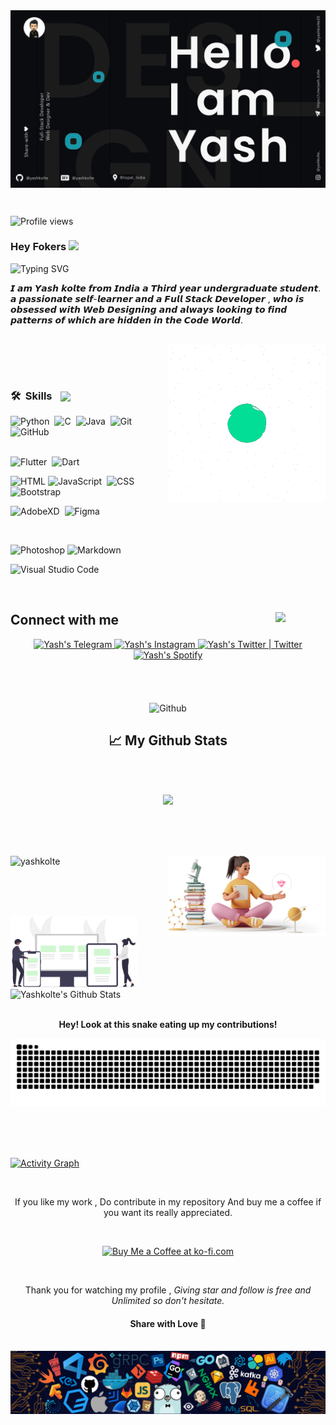 <img max-width="100%" align="center" src="Gitlanding.png" />

&nbsp;
<br>

![Profile views](https://komarev.com/ghpvc/?username=yashkolte&style=plastic)

### Hey Fokers </div><img src="https://media.giphy.com/media/hvRJCLFzcasrR4ia7z/giphy.gif" width="25px">

![Typing SVG](https://readme-typing-svg.herokuapp.com?font=Architects+Daughter&color=EEFFFF&size=30&lines=It's+Yash!;I'm+Full+Stack+Developer...;I'm+Web+Developer;I'm+Android+Developer;)

<p>𝙄 𝙖𝙢 𝙔𝙖𝙨𝙝 𝙠𝙤𝙡𝙩𝙚 𝙛𝙧𝙤𝙢 𝙄𝙣𝙙𝙞𝙖 𝙖 𝙏𝙝𝙞𝙧𝙙 𝙮𝙚𝙖𝙧 𝙪𝙣𝙙𝙚𝙧𝙜𝙧𝙖𝙙𝙪𝙖𝙩𝙚 𝙨𝙩𝙪𝙙𝙚𝙣𝙩.
𝙖 𝙥𝙖𝙨𝙨𝙞𝙤𝙣𝙖𝙩𝙚 𝙨𝙚𝙡𝙛-𝙡𝙚𝙖𝙧𝙣𝙚𝙧 𝙖𝙣𝙙 𝙖 𝙁𝙪𝙡𝙡 𝙎𝙩𝙖𝙘𝙠 𝘿𝙚𝙫𝙚𝙡𝙤𝙥𝙚𝙧  ,
𝙬𝙝𝙤 𝙞𝙨 𝙤𝙗𝙨𝙚𝙨𝙨𝙚𝙙 𝙬𝙞𝙩𝙝 𝙒𝙚𝙗 𝘿𝙚𝙨𝙞𝙜𝙣𝙞𝙣𝙜 𝙖𝙣𝙙 𝙖𝙡𝙬𝙖𝙮𝙨 𝙡𝙤𝙤𝙠𝙞𝙣𝙜 𝙩𝙤 𝙛𝙞𝙣𝙙 𝙥𝙖𝙩𝙩𝙚𝙧𝙣𝙨 𝙤𝙛 𝙬𝙝𝙞𝙘𝙝 𝙖𝙧𝙚 𝙝𝙞𝙙𝙙𝙚𝙣 𝙞𝙣 𝙩𝙝𝙚 𝘾𝙤𝙙𝙚 𝙒𝙤𝙧𝙡𝙙.</p>
<br>

<img width="50%" align="right" alt="Github" src="loadgif.gif" />

<br><br>

### 🛠 &nbsp;Skills <img width="30px" style="margin-left: 10px" align="center" src="https://media2.giphy.com/media/QssGEmpkyEOhBCb7e1/giphy.gif?cid=ecf05e47a0n3gi1bfqntqmob8g9aid1oyj2wr3ds3mg700bl&rid=giphy.gif">

![Python](https://img.shields.io/badge/-Python-05122A?style=flat&logo=python)&nbsp;
![C](https://img.shields.io/badge/-C-05122A?style=flat&logo=C&logoColor=A8B9CC)&nbsp;
![Java](https://img.shields.io/badge/-Java-05122A?style=flat&logo=Java&logoColor=FFA518)&nbsp;
![Git](https://img.shields.io/badge/-Git-05122A?style=flat&logo=git)
![GitHub](https://img.shields.io/badge/-GitHub-05122A?style=flat&logo=github)\
<br>

![Flutter](https://img.shields.io/badge/-Flutter-05122A?style=flat&logo=flutter&logoColor=007ACC)&nbsp;
![Dart](https://img.shields.io/badge/Dart-05122A?style=flat&logo=dart&logoColor=white)&nbsp;

![HTML](https://img.shields.io/badge/-HTML-05122A?style=flat&logo=HTML5)
![JavaScript](https://img.shields.io/badge/-JavaScript-05122A?style=flat&logo=javascript)&nbsp;
![CSS](https://img.shields.io/badge/-CSS-05122A?style=flat&logo=CSS3&logoColor=1572B6)&nbsp;
![Bootstrap](https://img.shields.io/badge/-Bootstrap-05122A?style=flat&logo=bootstrap&logoColor=563D7C)&nbsp;

![AdobeXD](https://img.shields.io/badge/-AdobeXD-05122A?style=flat&logo=adobe-xd)&nbsp;
![Figma](https://img.shields.io/badge/-Figma-05122A?style=flat&logo=figma)&nbsp;

<br>

![Photoshop](https://img.shields.io/badge/-Photoshop-05122A?style=flat&logo=adobe-photoshop)
![Markdown](https://img.shields.io/badge/-Markdown-05122A?style=flat&logo=markdown)&nbsp;
<br>

![Visual Studio Code](https://img.shields.io/badge/-Visual%20Studio%20Code-05122A?style=flat&logo=visual-studio-code&logoColor=007ACC)&nbsp;

<br>

<h2> Connect with me <img align="right" src='https://raw.githubusercontent.com/ShahriarShafin/ShahriarShafin/main/Assets/handshake.gif' width="80px"> </h2>

<div align="center">
<a href="https://t.me/yash_kolte" target='_blank'>
  <img alt="Yash's Telegram" src="https://img.shields.io/badge/Telegram-088cce?style=for-the-badge&logo=telegram&logoColor=white" />
</a>
<a href="https://www.instagram.com/yashkolte_" target='_blank'>
  <img alt="Yash's Instagram" src="https://img.shields.io/badge/Instagram-E4405F?style=for-the-badge&logo=instagram&logoColor=white" />
</a>
<a href="https://twitter.com/yashkolte20" target='_blank'>
  <img alt="Yash's Twitter | Twitter"src="https://img.shields.io/badge/twitter-24a4f2?style=for-the-badge&logo=twitter&logoColor=white" />
</a>
<a href="https://open.spotify.com/user/31wio6vi4cfier55izkt3awjzfw4" target='_blank'>
  <img alt="Yash's Spotify" src="https://img.shields.io/badge/spotify-1db954?style=for-the-badge&logo=spotify&logoColor=white" />
</a>
</div>
<br><br><br>
<br>

<div align="center">
<img width="55%" alt="Github" src="https://raw.githubusercontent.com/onimur/.github/master/.resources/git-header.svg" />
<br>

<h2>📈 My Github Stats</h2>
</div>

<br><br>

<div align="center">
<img src="https://github-readme-streak-stats.herokuapp.com?user=yashkolte&theme=chartreuse-light">
</div>

<br><br><br>

<div align="left">
<img src="https://github-readme-stats.vercel.app/api/top-langs/?username=yashkolte&layout=compact" alt="yashkolte" />
<img height="" align="right" width="50%" src="img3.png" alt="yashkolte" />

<!-- <img width="100%"alt="Github" src="img2.jfif"/> -->
</p>

<br><br><br>

<div align="left">
<img width="40%" alt="Github" src="control2.svg" />
</div>

<img width="50%" src="https://github-readme-stats.vercel.app/api?username=yashkolte&include_all_commits=true&count_private=true&show_icons=true&line_height=30&title_color=7A7ADB&icon_color=2234AE&text_color=D3D3D3&bg_color=0,000000,130F40" alt="Yashkolte's Github Stats"/>

<br>
<br>
<b><p align="center">Hey! Look at this snake eating up my contributions!</p></b>

![snake gif](github-contribution-grid-snake.svg)
<br><br>

<br><br>

<a align="center" href="https://github.com/yashkolte"><img alt="Activity Graph" src="https://activity-graph.herokuapp.com/graph?username=yashkolte&bg_color=00000&color=FFFFFF&line=F85D7F&point=FFFFFF&hide_border=true" /></a>

<br>
<p align="center">If you like my work , Do contribute in my repository And buy me a coffee if you want its really appreciated.</p>
<br>
<p align="center">
<a href='https://ko-fi.com/yashkolte' target='_blank'><img height='36' style='border:0px;height:36px;' src='https://cdn.ko-fi.com/cdn/kofi5.png?v=2' border='0' alt='Buy Me a Coffee at ko-fi.com' /></a></p><br>

<p align="center">Thank you for watching my profile , <i>Giving star and follow is free and Unlimited so don't hesitate.</i></p>
<h4 align="center">Share with Love 💚</h4><br>

<img align="center" src="footer.png">
